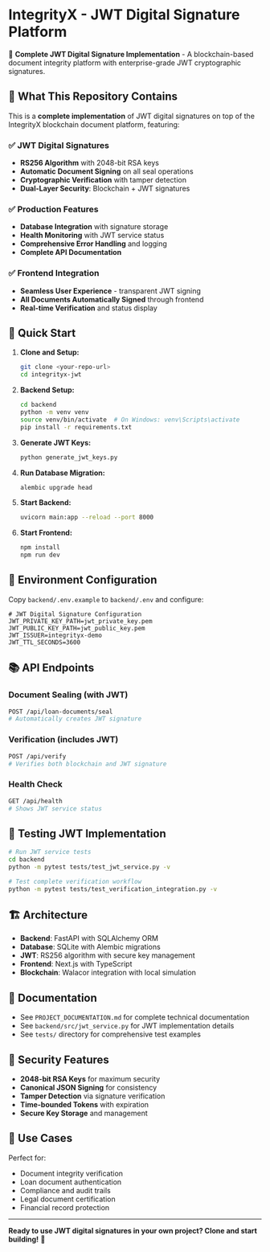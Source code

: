 # IntegrityX - JWT Digital Signature Platform

🔐 **Complete JWT Digital Signature Implementation** - A blockchain-based document integrity platform with enterprise-grade JWT cryptographic signatures.

## 🎯 **What This Repository Contains**

This is a **complete implementation** of JWT digital signatures on top of the IntegrityX blockchain document platform, featuring:

### ✅ **JWT Digital Signatures**
- **RS256 Algorithm** with 2048-bit RSA keys
- **Automatic Document Signing** on all seal operations
- **Cryptographic Verification** with tamper detection
- **Dual-Layer Security**: Blockchain + JWT signatures

### ✅ **Production Features**
- **Database Integration** with signature storage
- **Health Monitoring** with JWT service status
- **Comprehensive Error Handling** and logging
- **Complete API Documentation**

### ✅ **Frontend Integration**
- **Seamless User Experience** - transparent JWT signing
- **All Documents Automatically Signed** through frontend
- **Real-time Verification** and status display

## 🚀 **Quick Start**

1. **Clone and Setup:**
   ```bash
   git clone <your-repo-url>
   cd integrityx-jwt
   ```

2. **Backend Setup:**
   ```bash
   cd backend
   python -m venv venv
   source venv/bin/activate  # On Windows: venv\Scripts\activate
   pip install -r requirements.txt
   ```

3. **Generate JWT Keys:**
   ```bash
   python generate_jwt_keys.py
   ```

4. **Run Database Migration:**
   ```bash
   alembic upgrade head
   ```

5. **Start Backend:**
   ```bash
   uvicorn main:app --reload --port 8000
   ```

6. **Start Frontend:**
   ```bash
   npm install
   npm run dev
   ```

## 🔧 **Environment Configuration**

Copy `backend/.env.example` to `backend/.env` and configure:

```env
# JWT Digital Signature Configuration
JWT_PRIVATE_KEY_PATH=jwt_private_key.pem
JWT_PUBLIC_KEY_PATH=jwt_public_key.pem
JWT_ISSUER=integrityx-demo
JWT_TTL_SECONDS=3600
```

## 📚 **API Endpoints**

### Document Sealing (with JWT)
```bash
POST /api/loan-documents/seal
# Automatically creates JWT signature
```

### Verification (includes JWT)
```bash
POST /api/verify
# Verifies both blockchain and JWT signature
```

### Health Check
```bash
GET /api/health
# Shows JWT service status
```

## 🧪 **Testing JWT Implementation**

```bash
# Run JWT service tests
cd backend
python -m pytest tests/test_jwt_service.py -v

# Test complete verification workflow
python -m pytest tests/test_verification_integration.py -v
```

## 🏗️ **Architecture**

- **Backend**: FastAPI with SQLAlchemy ORM
- **Database**: SQLite with Alembic migrations
- **JWT**: RS256 algorithm with secure key management
- **Frontend**: Next.js with TypeScript
- **Blockchain**: Walacor integration with local simulation

## 📖 **Documentation**

- See `PROJECT_DOCUMENTATION.md` for complete technical documentation
- See `backend/src/jwt_service.py` for JWT implementation details
- See `tests/` directory for comprehensive test examples

## 🔐 **Security Features**

- **2048-bit RSA Keys** for maximum security
- **Canonical JSON Signing** for consistency
- **Tamper Detection** via signature verification
- **Time-bounded Tokens** with expiration
- **Secure Key Storage** and management

## 🎯 **Use Cases**

Perfect for:
- Document integrity verification
- Loan document authentication
- Compliance and audit trails
- Legal document certification
- Financial record protection

---

**Ready to use JWT digital signatures in your own project? Clone and start building!** 🚀
